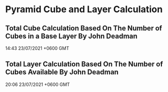 # Pyramid Cube and Layer Calculation
## Total Cube Calculation Based On The Number of Cubes in a Base Layer By John Deadman
14:43 23/07/2021 +0600 GMT
## Total Layer Calculation Based On The Number of Cubes Available By John Deadman
20:06 23/07/2021 +0600 GMT